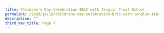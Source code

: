 ```yaml
---
title: Children’s Day Celebration BRLC with Tanglin Trust School
permalink: /2020/10/15/childrens-day-celebration-brlc-with-tanglin-trust-school/
description: ""
third_nav_title: Page 7
---
```

